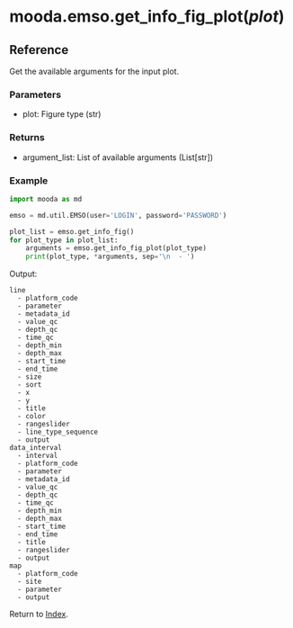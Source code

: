 # mooda.emso.get_info_fig_plot(*plot*)

## Reference

Get the available arguments for the input plot.

### Parameters

* plot: Figure type (str)

### Returns

* argument_list: List of available arguments (List[str])

### Example

```python
import mooda as md

emso = md.util.EMSO(user='LOGIN', password='PASSWORD')

plot_list = emso.get_info_fig()
for plot_type in plot_list:
    arguments = emso.get_info_fig_plot(plot_type)
    print(plot_type, *arguments, sep='\n  - ')
```

Output:

```
line
  - platform_code
  - parameter
  - metadata_id
  - value_qc
  - depth_qc
  - time_qc
  - depth_min
  - depth_max
  - start_time
  - end_time
  - size
  - sort
  - x
  - y
  - title
  - color
  - rangeslider
  - line_type_sequence
  - output
data_interval
  - interval
  - platform_code
  - parameter
  - metadata_id
  - value_qc
  - depth_qc
  - time_qc
  - depth_min
  - depth_max
  - start_time
  - end_time
  - title
  - rangeslider
  - output
map
  - platform_code
  - site
  - parameter
  - output
```

Return to [Index](../../index_api_reference.md).
